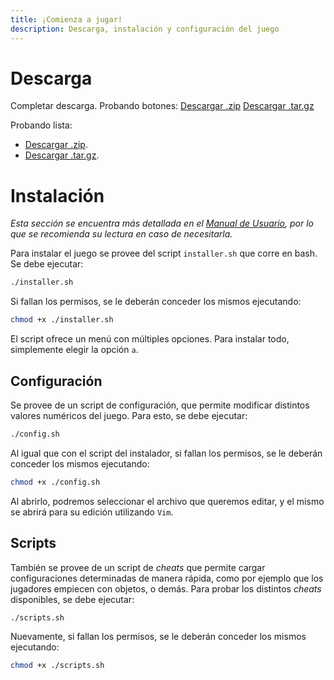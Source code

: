 ```yaml
---
title: ¡Comienza a jugar!
description: Descarga, instalación y configuración del juego
---
```


<!-- ##################################################################### -->

# Descarga

Completar descarga. Probando botones:
<a href="{{ site.github.zip_url }}" class="btn">Descargar .zip</a> <a href="{{ site.github.tar_url }}" class="btn">Descargar .tar.gz</a>

Probando lista:
* <a href="{{ site.github.zip_url }}">Descargar .zip</a>.
* <a href="{{ site.github.tar_url }}">Descargar .tar.gz</a>.

<!-- ##################################################################### -->

# Instalación
*Esta sección se encuentra más detallada en el [Manual de Usuario](Manual_de_Usuario.pdf), por lo que se recomienda su lectura en caso de necesitarla.*

Para instalar el juego se provee del script `installer.sh` que corre en bash. Se debe ejecutar:
```bash
./installer.sh
```

Si fallan los permisos, se le deberán conceder los mismos ejecutando:
```bash
chmod +x ./installer.sh
```

El script ofrece un menú con múltiples opciones. Para instalar todo, simplemente elegir la opción `a`.

## Configuración <a name="configuracion"></a>
Se provee de un script de configuración, que permite modificar distintos valores numéricos del juego. Para esto, se debe ejecutar:
```bash
./config.sh
```

Al igual que con el script del instalador, si fallan los permisos, se le deberán conceder los mismos ejecutando:
```bash
chmod +x ./config.sh
```

Al abrirlo, podremos seleccionar el archivo que queremos editar, y el mismo se abrirá para su edición utilizando `Vim`.

## Scripts <a name="scripts"></a>
También se provee de un script de *cheats* que permite cargar configuraciones determinadas de manera rápida, como por ejemplo que los jugadores empiecen con objetos, o demás. Para probar los distintos *cheats* disponibles, se debe ejecutar:
```bash
./scripts.sh
```

Nuevamente, si fallan los permisos, se le deberán conceder los mismos ejecutando:
```bash
chmod +x ./scripts.sh
```

<!-- ##################################################################### -->